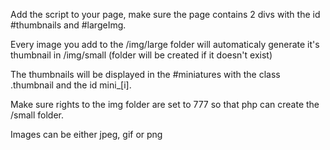 Add the script to your page, make sure the page contains 2 divs with the id #thumbnails and #largeImg.

Every image you add to the /img/large folder will automaticaly generate it's thumbnail in /img/small (folder will be created if it doesn't exist)

The thumbnails will be displayed in the #miniatures with the class .thumbnail and the id mini_[i].

Make sure rights to the img folder are set to 777 so that php can create the /small folder.

Images can be either jpeg, gif or png
